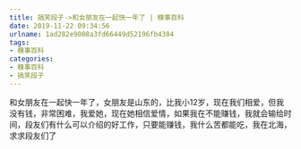 ```yaml
---
title: 搞笑段子->和女朋友在一起快一年了 | 糗事百科
date: 2019-11-22 09:34:56
urlname: 1ad282e9008a3fd66449d52196fb4304
tags: 
- 糗事百科
categories:
- 糗事百科
- 搞笑段子
---
```

和女朋友在一起快一年了，女朋友是山东的，比我小12岁，现在我们相爱，但我没有钱，非常困难，我爱她，现在她相信爱情，如果我在不能赚钱，我就会输给时间，段友们有什么可以介绍的好工作，只要能赚钱，我什么苦都能吃，我在北海，求求段友们了



